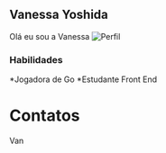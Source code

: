 ## Vanessa Yoshida

Olá eu sou a Vanessa
![Perfil](http://github.com)


### Habilidades

*Jogadora de Go
*Estudante Front End

# Contatos
Van

